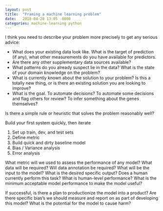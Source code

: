 ```yaml
---
layout: post
title:  "Framing a machine learning problem"
date:   2018-04-28 13:05 -0800
categories: machine-learning python
---
```


I think you need to describe your problem more precisely to get any serious advice:
 - What does your existing data look like.  What is the target of prediction (if any), what other measurements do you have available for predictors.
 - Are there any other supplementary data sources available?
 - What patterns do you already suspect lie in the data?  What is the state of your domain knowledge on the problem?
 - What is currently known about the solution to your problem?  Is this a totally new thing, or is there an existing solution you are looking to improve?
 - What is the goal.  To automate decisions?  To automate some decisions and flag others for review?  To infer something about the genes themselves?


Is there a simple rule or heuristic that solves the problem reasonably well?


Build your first system quickly, then iterate

1. Set up train, dev, and test sets
2. Define metric
3. Build quick and dirty baseline model
4. Bias / Variance analysis
5. Error analysis



What metric will we used to assess the performance of any model?
What data will be required?
Will data annotation be required?
What will be the input to the model?
What is the desired specific output?
Does a human currently perform this task? What is human-level performance?
What is the minimum acceptable model performance to make the model useful?

If successful, is there a plan to productionize the model into a product?
Are there specific bias’s we should measure and report on as part of developing this model? What is the potential for the model to cause harm?
